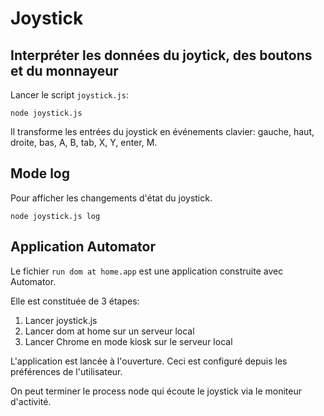 # Joystick

## Interpréter les données du joytick, des boutons et du monnayeur

Lancer le script `joystick.js`:
```
node joystick.js
```

Il transforme les entrées du joystick en événements clavier: gauche, haut, droite, bas, A, B, tab, X, Y, enter, M.

## Mode log

Pour afficher les changements d'état du joystick.

```
node joystick.js log
```

## Application Automator

Le fichier `run dom at home.app` est une application construite avec Automator.

Elle est constituée de 3 étapes: 
1. Lancer joystick.js
2. Lancer dom at home sur un serveur local
3. Lancer Chrome en mode kiosk sur le serveur local

L'application est lancée à l'ouverture. Ceci est configuré depuis les préférences de l'utilisateur.

On peut terminer le process node qui écoute le joystick via le moniteur d'activité.